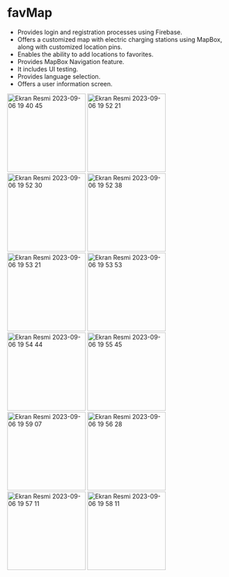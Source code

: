 # favMap

- Provides login and registration processes using Firebase.
- Offers a customized map with electric charging stations using MapBox, along with customized location pins.
- Enables the ability to add locations to favorites.
- Provides MapBox Navigation feature.
- It includes UI testing.
- Provides language selection.
- Offers a user information screen.
<img width="180" alt="Ekran Resmi 2023-09-06 19 40 45" src="https://github.com/sevvalmertoglu/favMap/assets/79595517/033e7a60-a8ad-45b1-a04a-7aed05f7976a">
<img width="180" alt="Ekran Resmi 2023-09-06 19 52 21" src="https://github.com/sevvalmertoglu/favMap/assets/79595517/d9cfe3fe-3206-45b2-8440-3f9f4907ddc7">
<img width="180" alt="Ekran Resmi 2023-09-06 19 52 30" src="https://github.com/sevvalmertoglu/favMap/assets/79595517/43cb7a01-7fa6-4721-97f9-66b571b740b7">
<img width="180" alt="Ekran Resmi 2023-09-06 19 52 38" src="https://github.com/sevvalmertoglu/favMap/assets/79595517/1429e17a-af58-4aac-84d6-0f9028d3d9f4">
<img width="180" alt="Ekran Resmi 2023-09-06 19 53 21" src="https://github.com/sevvalmertoglu/favMap/assets/79595517/fadd31d0-6dc8-4ee9-9b09-2fea90357a89">
<img width="180" alt="Ekran Resmi 2023-09-06 19 53 53" src="https://github.com/sevvalmertoglu/favMap/assets/79595517/173d3d6d-8cff-4126-9192-a66c13849ee5">
<img width="180" alt="Ekran Resmi 2023-09-06 19 54 44" src="https://github.com/sevvalmertoglu/favMap/assets/79595517/28809481-d77f-4568-b55f-859595eb2256">
<img width="180" alt="Ekran Resmi 2023-09-06 19 55 45" src="https://github.com/sevvalmertoglu/favMap/assets/79595517/35f5938b-5d95-4018-887c-9d16a6a753a9">
<img width="180" alt="Ekran Resmi 2023-09-06 19 59 07" src="https://github.com/sevvalmertoglu/favMap/assets/79595517/e5415189-17d2-4e1d-8c82-3703bd633b43">
<img width="180" alt="Ekran Resmi 2023-09-06 19 56 28" src="https://github.com/sevvalmertoglu/favMap/assets/79595517/7bb28d8d-d8d7-42f3-8876-b6351a6121de">
<img width="180" alt="Ekran Resmi 2023-09-06 19 57 11" src="https://github.com/sevvalmertoglu/favMap/assets/79595517/3c1c6ea8-ead4-4e2a-9321-a623cde632f1">
<img width="180" alt="Ekran Resmi 2023-09-06 19 58 11" src="https://github.com/sevvalmertoglu/favMap/assets/79595517/ea1db743-2c3d-4e14-a21a-16de5f462425">






